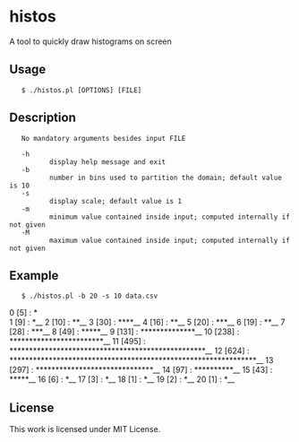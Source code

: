 # histos
A tool to quickly draw histograms on screen

## Usage
       $ ./histos.pl [OPTIONS] [FILE]

## Description
       No mandatory arguments besides input FILE

       -h
              display help message and exit
       -b
              number in bins used to partition the domain; default value is 10
       -s
              display scale; default value is 1
       -m
              minimum value contained inside input; computed internally if not given
       -M
              maximum value contained inside input; computed internally if not given

## Example
       $ ./histos.pl -b 20 -s 10 data.csv
  0 [5]   : * <br/>
  1 [9]   : *__
  2 [10]  : **__
  3 [30]  : ****__
  4 [16]  : **__
  5 [20]  : ***__
  6 [19]  : **__
  7 [28]  : ***__
  8 [49]  : *****__
  9 [131] : **************__
 10 [238] : ************************__
 11 [495] : **************************************************__
 12 [624] : ***************************************************************__
 13 [297] : ******************************__
 14 [97]  : **********__
 15 [43]  : *****__
 16 [6]   : *__
 17 [3]   : *__
 18 [1]   : *__
 19 [2]   : *__
 20 [1]   : *__

## License
This work is licensed under MIT License.
